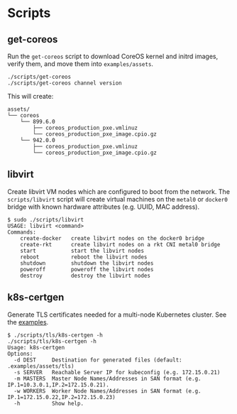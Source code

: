 
# Scripts

## get-coreos

Run the `get-coreos` script to download CoreOS kernel and initrd images, verify them, and move them into `examples/assets`.

    ./scripts/get-coreos
    ./scripts/get-coreos channel version

This will create:

    assets/
    └── coreos
        └── 899.6.0
            ├── coreos_production_pxe.vmlinuz
            └── coreos_production_pxe_image.cpio.gz
        └── 942.0.0
            ├── coreos_production_pxe.vmlinuz
            └── coreos_production_pxe_image.cpio.gz

## libvirt

Create libvirt VM nodes which are configured to boot from the network. The `scripts/libvirt` script will create virtual machines on the `metal0` or `docker0` bridge with known hardware attributes (e.g. UUID, MAC address).

    $ sudo ./scripts/libvirt
    USAGE: libvirt <command>
    Commands:
        create-docker   create libvirt nodes on the docker0 bridge
        create-rkt      create libvirt nodes on a rkt CNI metal0 bridge
        start           start the libvirt nodes
        reboot          reboot the libvirt nodes
        shutdown        shutdown the libvirt nodes
        poweroff        poweroff the libvirt nodes
        destroy         destroy the libvirt nodes

## k8s-certgen

Generate TLS certificates needed for a multi-node Kubernetes cluster. See the [examples](../examples/README.md#assets).

    $ ./scripts/tls/k8s-certgen -h
    ./scripts/tls/k8s-certgen -h
    Usage: k8s-certgen
    Options:
      -d DEST     Destination for generated files (default: .examples/assets/tls)
      -s SERVER   Reachable Server IP for kubeconfig (e.g. 172.15.0.21)
      -m MASTERS  Master Node Names/Addresses in SAN format (e.g. IP.1=10.3.0.1,IP.2=172.15.0.21).
      -w WORKERS  Worker Node Names/Addresses in SAN format (e.g. IP.1=172.15.0.22,IP.2=172.15.0.23)
      -h          Show help.
